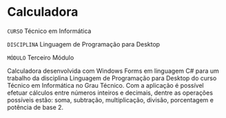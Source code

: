 # Calculadora

`CURSO` Técnico em Informática

`DISCIPLINA` Linguagem de Programação para Desktop

`MÓDULO` Terceiro Módulo

Calculadora desenvolvida com Windows Forms em linguagem C# para um trabalho da disciplina Linguagem de Programação para Desktop do curso Técnico em Informática no Grau Técnico. Com a aplicação é possível efetuar cálculos entre números inteiros e decimais, dentre as operações possíveis estão: soma, subtração, multiplicação, divisão, porcentagem e potência de base 2.
